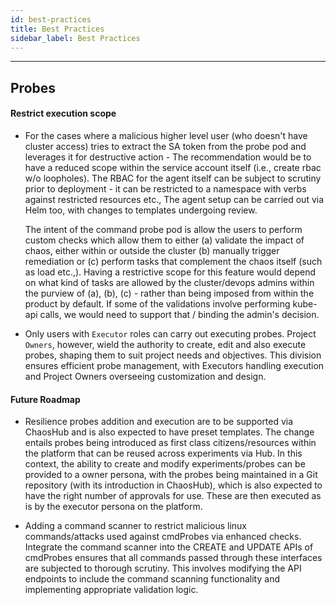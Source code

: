 ```yaml
---
id: best-practices
title: Best Practices
sidebar_label: Best Practices
---
```


---

## Probes

#### Restrict execution scope

- For the cases where a malicious higher level user (who doesn't have cluster access) tries to extract the SA token from the probe pod and leverages it for destructive action - The recommendation would be to have a reduced scope within the service account itself (i.e., create rbac w/o loopholes). The RBAC for the agent itself can be subject to scrutiny prior to deployment - it can be restricted to a namespace with verbs against restricted resources etc., The agent setup can be carried out via Helm too, with changes to templates undergoing review.

  The intent of the command probe pod is allow the users to perform custom checks which allow them to either (a) validate the impact of chaos, either within or outside the cluster (b) manually trigger remediation or (c) perform tasks that complement the chaos itself (such as load etc.,). Having a restrictive scope for this feature would depend on what kind of tasks are allowed by the cluster/devops admins within the purview of (a), (b), (c) - rather than being imposed from within the product by default. If some of the validations involve performing kube-api calls, we would need to support that / binding the admin's decision.

- Only users with `Executor` roles can carry out executing probes. Project `Owners`, however, wield the authority to create, edit and also execute probes, shaping them to suit project needs and objectives. This division ensures efficient probe management, with Executors handling execution and Project Owners overseeing customization and design.

#### Future Roadmap

- Resilience probes addition and execution are to be supported via ChaosHub and is also expected to have preset templates. The change entails probes being introduced as first class citizens/resources within the platform that can be reused across experiments via Hub. In this context, the ability to create and modify experiments/probes can be provided to a owner persona, with the probes being maintained in a Git repository (with its introduction in ChaosHub), which is also expected to have the right number of approvals for use. These are then executed as is by the executor persona on the platform.

- Adding a command scanner to restrict malicious linux commands/attacks used against cmdProbes via enhanced checks. Integrate the command scanner into the CREATE and UPDATE APIs of cmdProbes ensures that all commands passed through these interfaces are subjected to thorough scrutiny. This involves modifying the API endpoints to include the command scanning functionality and implementing appropriate validation logic.
